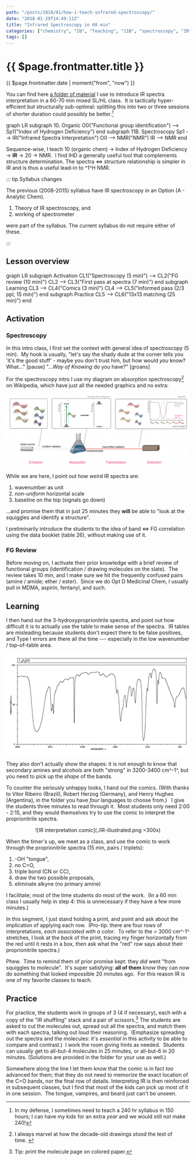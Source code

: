 ```yaml
---
path: "/posts/2018/01/how-i-teach-infrared-spectroscopy/"
date: "2018-01-29T14:49:11Z"
title: "Infrared Spectroscopy in 60 min"
categories: ["chemistry", "IB", "Teaching", "11B", "spectroscopy", "IR"]
tags: []
---
```


# {{ $page.frontmatter.title }}

{{ $page.frontmatter.date | moment("from", "now") }}

<Duration time='60 min' />

You can find here [a folder of material](https://drive.google.com/drive/folders/1Jht-cX9MR_zSDMRWnSn796n8fM1k8yRm?usp=sharing) I use to introduce IR spectra interpretation in a 60-70 min mixed SL/HL class.  It is tactically hyper-efficient but structurally sub-optimal: splitting this into two or three sessions of shorter duration could possibly be better.[^defense]

[^defense]: In my defense, I sometimes need to teach a 240 hr syllabus in 150 hours; I can have my kids for an extra _year_ and we would still not make 240!

<mermaid>
graph LR
  subgraph 10. Organic
    O0("Functional group identification") --> Sp1("Index of Hydrogen Deficiency")
  end
  subgraph 11B. Spectroscopy
    Sp1 --> IR("Infrared Spectra Interpretation")
    O0 --> NMR("NMR")
    IR --> NMR
  end
</mermaid>

Sequence-wise, I teach 10 (organic chem) -> Index of Hydrogen Deficiency -> **IR** -> 20 -> NMR.  I find IHD a generally useful tool that complements structure determination.  The spectra <=> structure relationship is simpler in IR and is thus a useful lead-in to ^1^H NMR.

::: tip Syllabus changes

The previous (2008-2015) syllabus have IR spectroscopy in an Option (A - Analytic Chem).  

1. Theory of IR spectroscopy, and 
2. working of spectrometer
   
were part of the syllabus.  The current syllabus do not require either of these.

:::

## Lesson overview

<mermaid>
graph LR
 subgraph Activation
    CL1("Spectroscopy (5 min)") --> CL2("FG review (10 min)")
    CL2 --> CL3("First pass at spectra (7 min)")
  end
  subgraph Learning
    CL3 --> CL4("Comics (3 min)")
    CL4 --> CL5("Informed pass (2/3 ppl, 15 min)")
  end
  subgraph Practice
    CL5 --> CL6("13x13 matching (25 min)")
  end
</mermaid>

## Activation

### Spectroscopy

In this intro class, I first set the context with general idea of spectroscopy (5 min).  My hook is usually, "let's say the shady dude at the corner tells you 'it's the good stuff' - maybe you don't trust him, but how would _you_ know?  What..." [pause] "...*Way of Knowing* do you have?" [groans]

For the spectroscopy intro I use my diagram on absorption spectroscopy[^2011] on Wikipedia, which have just all the needed graphics and no extra:

![Absorption spectroscopy](./29-1-1.png)

[^2011]: I always marvel at how the decade-old drawings stood the test of time.  

While we are here, I point out how _weird_ IR spectra are:

1. wavenumber as unit
2. _non-uniform_ horizontal scale
3. baseline on the top (signals go down)

...and promise them that in just 25 minutes they **will** be able to "look at the squiggles and identify a structure". 

I preliminarily introduce the students to the idea of band <=> FG correlation using the data booklet (table 26), without making use of it.  

### FG Review

Before moving on, I activate their prior knowledge with a brief review of functional groups (identification / drawing molecules on the slate).  The review takes 10 min, and I make sure we hit the frequently confused pairs (amine / amide; ether / ester).  Since we do Opt D Medicinal Chem, I usually pull in MDMA, aspirin, fentanyl, and such. 

## Learning

I then hand out the 3-hydroxyproprionitrile spectra, and point out how difficult it is to actually use the table to make sense of the spectra.  IR tables are misleading because students don't expect there to be false positives, and Type I errors are there all the time --- especially in the low wavenumber / top-of-table area.  

![3-hydroxyproprionitrile spectra](./hydroxyproprionitrile.png)

They also don't actually show the shapes: it is not enough to know that secondary amines and alcohols are both "strong" in 3200-3400 cm^-1^, but you need to pick up the _shape_ of the bands. 

To counter the seriously unhappy looks, I hand out the comics. (With thanks to Vitor Ribeiro (Brazil), Robert Herzog (Germany), and Henry Hughes (Argentina), in the folder you have _four_ languages to choose from.)   I give the students three minutes to read through it.  Most students only need 2:00 - 2:15, and they would themselves try to use the comic to interpret the proprionitrile spectra. 

<center>

![IR interpretation comic](./IR-illustrated.png =300x)

</center>

When the timer's up, we meet as a class, and use the comic to work through the proprionitrile spectra (15 min, pairs / triplets):

1. -OH "tongue",
2. no C=O,
3. triple bond (CN or CC),
4. draw the two possible proposals,
5. eliminate alkyne (no primary amine)

I facilitate; most of the time students do most of the work.  (In a 60 min class I usually help in step 4: this is unnecessary if they have a few more minutes.)  

In this segment, I just stand holding a print, and point and ask about the implication of applying each row.  (Pro-tip: there are four rows of interpretations, _each associated with a color_.  To refer to the > 3000 cm^-1^ stretches, I look at the _back_ of the print, tracing my finger horizontally from the red until it rests in a box, then ask what the "red" row says about their proprionitrile spectra.) 

Phew.  Time to remind them of prior promise kept: they _did_ went "from squiggles to molecule".  It's super satisfying: **all of them** _know_ they can now do something that looked impossible 20 minutes ago.  For this reason IR is one of my favorite classes to teach. 

## Practice

For practice, the students work in groups of 3 (4 if necessary), each with a copy of the "IR shuffling" stack and a pair of scissors.[^color] The students are asked to cut the molecules out, spread out all the spectra, and match them with each spectra, talking out loud their reasoning.  (Emphasize spreading out the spectra and the molecules: it's _essential_ in this activity to be able to compare and contrast.)  I work the room giving hints as needed.  Students can usually get to all-but-4 molecules in 25 minutes, or all-but-6 in 20 minutes. (Solutions are provided in the folder for your use as well.)  

[^color]: Tip: print the molecule page on colored paper.

Somewhere along the line I let them know that the comic is in fact _too_ advanced for them; that they do not need to memorize the exact location of the C=O bands, nor the final row of details. Interpreting IR is then reinforced in subsequent classes, but I find that most of the kids can pick up most of it in one session.  The tongue, vampires, and beard just can't be unseen.